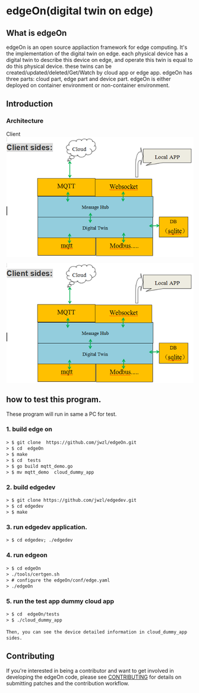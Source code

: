 # edgeOn(digital twin on edge)

## What is edgeOn
edgeOn is an open source appliaction framework for edge computing. It's the implementation of the digital twin on edge. each physical device has a digital twin to describe this device on edge, and operate this twin is equal to do this physical device. these twins can be created/updated/deleted/Get/Watch by cloud app or edge app. edgeOn has three parts: cloud part, edge part and device part. edgeOn is either deployed on container environment or non-container environment.

## Introduction


### Architecture
Client
<img src="./docs/images/digitaltwin.png">


![Server Architecture](./docs/images/digitaltwin.png)

## how to test this program.
 These program will run in same a PC for test. 
### 1. build edge on 
	> $ git clone  https://github.com/jwzl/edgeOn.git
	> $ cd 	edgeOn
	> $ make
	> $ cd  tests  
	> $ go build mqtt_demo.go
	> $ mv mqtt_demo  cloud_dummy_app

### 2. build edgedev
	> $ git clone https://github.com/jwzl/edgedev.git
	> $ cd edgedev
	> $ make
### 3. run edgedev application.
	> $ cd edgedev; ./edgedev
### 4. run edgeon
	> $ cd edgeOn
	> ./tools/certgen.sh
    > # configure the edgeOn/conf/edge.yaml 
	> ./edgeOn

### 5. run the test app dummy cloud app
	> $ cd 	edgeOn/tests
	> $ ./cloud_dummy_app

	Then, you can see the device detailed information in cloud_dummy_app sides.

## Contributing

If you're interested in being a contributor and want to get involved in developing the edgeOn code, please see [CONTRIBUTING](CONTRIBUTING.md) for details on submitting patches and the contribution workflow.
